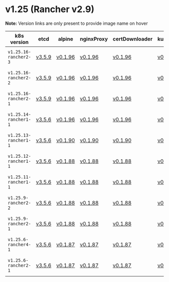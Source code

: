 # v1.25 (Rancher v2.9)

**Note:** Version links are only present to provide image name on hover

| k8s version| etcd| alpine| nginxProxy| certDownloader| kubernetesServicesSidecar| kubedns| dnsmasq| kubednsSidecar| kubednsAutoscaler| coredns| corednsAutoscaler| nodelocal| kubernetes| flannel| flannelCni| calicoNode| calicoCni| calicoControllers| calicoCtl| calicoFlexVol| canalNode| canalCni| canalControllers| canalFlannel| canalFlexVol| weaveNode| weaveCni| podInfraContainer| ingress| ingressBackend| ingressWebhook| metricsServer| windowsPodInfraContainer| aciCniDeployContainer| aciHostContainer| aciOpflexContainer| aciMcastContainer| aciOvsContainer| aciControllerContainer |
| ----- | ----- | ----- | ----- | ----- | ----- | ----- | ----- | ----- | ----- | ----- | ----- | ----- | ----- | ----- | ----- | ----- | ----- | ----- | ----- | ----- | ----- | ----- | ----- | ----- | ----- | ----- | ----- | ----- | ----- | ----- | ----- | ----- | ----- | ----- | ----- | ----- | ----- | ----- | -----  |
| `v1.25.16-rancher2-3` | [v3.5.9](## "rancher/mirrored-coreos-etcd")| [v0.1.96](## "rancher/rke-tools")| [v0.1.96](## "rancher/rke-tools")| [v0.1.96](## "rancher/rke-tools")| [v0.1.96](## "rancher/rke-tools")| [1.22.28](## "rancher/mirrored-k8s-dns-kube-dns")| [1.22.28](## "rancher/mirrored-k8s-dns-dnsmasq-nanny")| [1.22.28](## "rancher/mirrored-k8s-dns-sidecar")| [1.8.6](## "rancher/mirrored-cluster-proportional-autoscaler")| [1.9.4](## "rancher/mirrored-coredns-coredns")| [1.8.6](## "rancher/mirrored-cluster-proportional-autoscaler")| [1.22.28](## "rancher/mirrored-k8s-dns-node-cache")| [v1.25.16-rancher2](## "rancher/hyperkube")| [v0.19.2](## "rancher/mirrored-flannelcni-flannel")| [v0.3.0-rancher7](## "rancher/flannel-cni")| [v3.26.3](## "rancher/mirrored-calico-node")| [v3.26.3-rancher1](## "rancher/calico-cni")| [v3.26.3](## "rancher/mirrored-calico-kube-controllers")| [v3.26.3](## "rancher/mirrored-calico-ctl")| [v3.26.3](## "rancher/mirrored-calico-pod2daemon-flexvol")| [v3.26.3](## "rancher/mirrored-calico-node")| [v3.26.3-rancher1](## "rancher/calico-cni")| [v3.26.3](## "rancher/mirrored-calico-kube-controllers")| [v0.19.2](## "rancher/mirrored-flannelcni-flannel")| [v3.26.3](## "rancher/mirrored-calico-pod2daemon-flexvol")| [2.8.1](## "weaveworks/weave-kube")| [2.8.1](## "weaveworks/weave-npc")| [3.7](## "rancher/mirrored-pause")| [nginx-1.9.4-rancher1](## "rancher/nginx-ingress-controller")| [1.5-rancher1](## "rancher/mirrored-nginx-ingress-controller-defaultbackend")| [v20231011-8b53cabe0](## "rancher/mirrored-ingress-nginx-kube-webhook-certgen")| [v0.6.2](## "rancher/mirrored-metrics-server")| [3.7](## "rancher/mirrored-pause")| [6.0.3.3.81c2369](## "noiro/cnideploy")| [6.0.3.3.81c2369](## "noiro/aci-containers-host")| [6.0.3.3.81c2369](## "noiro/opflex")| [6.0.3.3.81c2369](## "noiro/opflex")| [6.0.3.3.81c2369](## "noiro/openvswitch")| [6.0.3.3.81c2369](## "noiro/aci-containers-controller") |
| `v1.25.16-rancher2-2` | [v3.5.9](## "rancher/mirrored-coreos-etcd")| [v0.1.96](## "rancher/rke-tools")| [v0.1.96](## "rancher/rke-tools")| [v0.1.96](## "rancher/rke-tools")| [v0.1.96](## "rancher/rke-tools")| [1.22.28](## "rancher/mirrored-k8s-dns-kube-dns")| [1.22.28](## "rancher/mirrored-k8s-dns-dnsmasq-nanny")| [1.22.28](## "rancher/mirrored-k8s-dns-sidecar")| [1.8.6](## "rancher/mirrored-cluster-proportional-autoscaler")| [1.9.4](## "rancher/mirrored-coredns-coredns")| [1.8.6](## "rancher/mirrored-cluster-proportional-autoscaler")| [1.22.28](## "rancher/mirrored-k8s-dns-node-cache")| [v1.25.16-rancher2](## "rancher/hyperkube")| [v0.19.2](## "rancher/mirrored-flannelcni-flannel")| [v0.3.0-rancher7](## "rancher/flannel-cni")| [v3.26.3](## "rancher/mirrored-calico-node")| [v3.26.3-rancher1](## "rancher/calico-cni")| [v3.26.3](## "rancher/mirrored-calico-kube-controllers")| [v3.26.3](## "rancher/mirrored-calico-ctl")| [v3.26.3](## "rancher/mirrored-calico-pod2daemon-flexvol")| [v3.26.3](## "rancher/mirrored-calico-node")| [v3.26.3-rancher1](## "rancher/calico-cni")| [v3.26.3](## "rancher/mirrored-calico-kube-controllers")| [v0.19.2](## "rancher/mirrored-flannelcni-flannel")| [v3.26.3](## "rancher/mirrored-calico-pod2daemon-flexvol")| [2.8.1](## "weaveworks/weave-kube")| [2.8.1](## "weaveworks/weave-npc")| [3.7](## "rancher/mirrored-pause")| [nginx-1.9.4-rancher1](## "rancher/nginx-ingress-controller")| [1.5-rancher1](## "rancher/mirrored-nginx-ingress-controller-defaultbackend")| [v20231011-8b53cabe0](## "rancher/mirrored-ingress-nginx-kube-webhook-certgen")| [v0.6.2](## "rancher/mirrored-metrics-server")| [3.7](## "rancher/mirrored-pause")| [6.0.3.2.81c2369](## "noiro/cnideploy")| [6.0.3.2.81c2369](## "noiro/aci-containers-host")| [6.0.3.2.81c2369](## "noiro/opflex")| [6.0.3.2.81c2369](## "noiro/opflex")| [6.0.3.2.81c2369](## "noiro/openvswitch")| [6.0.3.2.81c2369](## "noiro/aci-containers-controller") |
| `v1.25.16-rancher2-1` | [v3.5.9](## "rancher/mirrored-coreos-etcd")| [v0.1.96](## "rancher/rke-tools")| [v0.1.96](## "rancher/rke-tools")| [v0.1.96](## "rancher/rke-tools")| [v0.1.96](## "rancher/rke-tools")| [1.22.28](## "rancher/mirrored-k8s-dns-kube-dns")| [1.22.28](## "rancher/mirrored-k8s-dns-dnsmasq-nanny")| [1.22.28](## "rancher/mirrored-k8s-dns-sidecar")| [1.8.6](## "rancher/mirrored-cluster-proportional-autoscaler")| [1.9.4](## "rancher/mirrored-coredns-coredns")| [1.8.6](## "rancher/mirrored-cluster-proportional-autoscaler")| [1.22.28](## "rancher/mirrored-k8s-dns-node-cache")| [v1.25.16-rancher2](## "rancher/hyperkube")| [v0.19.2](## "rancher/mirrored-flannelcni-flannel")| [v0.3.0-rancher7](## "rancher/flannel-cni")| [v3.26.3](## "rancher/mirrored-calico-node")| [v3.26.3-rancher1](## "rancher/calico-cni")| [v3.26.3](## "rancher/mirrored-calico-kube-controllers")| [v3.26.3](## "rancher/mirrored-calico-ctl")| [v3.26.3](## "rancher/mirrored-calico-pod2daemon-flexvol")| [v3.26.3](## "rancher/mirrored-calico-node")| [v3.26.3-rancher1](## "rancher/calico-cni")| [v3.26.3](## "rancher/mirrored-calico-kube-controllers")| [v0.19.2](## "rancher/mirrored-flannelcni-flannel")| [v3.26.3](## "rancher/mirrored-calico-pod2daemon-flexvol")| [2.8.1](## "weaveworks/weave-kube")| [2.8.1](## "weaveworks/weave-npc")| [3.7](## "rancher/mirrored-pause")| [nginx-1.9.4-rancher1](## "rancher/nginx-ingress-controller")| [1.5-rancher1](## "rancher/mirrored-nginx-ingress-controller-defaultbackend")| [v20231011-8b53cabe0](## "rancher/mirrored-ingress-nginx-kube-webhook-certgen")| [v0.6.2](## "rancher/mirrored-metrics-server")| [3.7](## "rancher/mirrored-pause")| [6.0.3.1.81c2369](## "noiro/cnideploy")| [6.0.3.1.81c2369](## "noiro/aci-containers-host")| [6.0.3.1.81c2369](## "noiro/opflex")| [6.0.3.1.81c2369](## "noiro/opflex")| [6.0.3.1.81c2369](## "noiro/openvswitch")| [6.0.3.1.81c2369](## "noiro/aci-containers-controller") |
| `v1.25.14-rancher1-1` | [v3.5.6](## "rancher/mirrored-coreos-etcd")| [v0.1.96](## "rancher/rke-tools")| [v0.1.96](## "rancher/rke-tools")| [v0.1.96](## "rancher/rke-tools")| [v0.1.96](## "rancher/rke-tools")| [1.22.8](## "rancher/mirrored-k8s-dns-kube-dns")| [1.22.8](## "rancher/mirrored-k8s-dns-dnsmasq-nanny")| [1.22.8](## "rancher/mirrored-k8s-dns-sidecar")| [1.8.6](## "rancher/mirrored-cluster-proportional-autoscaler")| [1.9.4](## "rancher/mirrored-coredns-coredns")| [1.8.6](## "rancher/mirrored-cluster-proportional-autoscaler")| [1.22.10](## "rancher/mirrored-k8s-dns-node-cache")| [v1.25.14-rancher1](## "rancher/hyperkube")| [v0.19.2](## "rancher/mirrored-flannelcni-flannel")| [v0.3.0-rancher7](## "rancher/flannel-cni")| [v3.24.1](## "rancher/mirrored-calico-node")| [v3.24.1-rancher1](## "rancher/calico-cni")| [v3.24.1](## "rancher/mirrored-calico-kube-controllers")| [v3.24.1](## "rancher/mirrored-calico-ctl")| [v3.24.1](## "rancher/mirrored-calico-pod2daemon-flexvol")| [v3.24.1](## "rancher/mirrored-calico-node")| [v3.24.1-rancher1](## "rancher/calico-cni")| [v3.24.1](## "rancher/mirrored-calico-kube-controllers")| [v0.19.2](## "rancher/mirrored-flannelcni-flannel")| [v3.24.1](## "rancher/mirrored-calico-pod2daemon-flexvol")| [2.8.1](## "weaveworks/weave-kube")| [2.8.1](## "weaveworks/weave-npc")| [3.7](## "rancher/mirrored-pause")| [nginx-1.5.1-rancher2](## "rancher/nginx-ingress-controller")| [1.5-rancher1](## "rancher/mirrored-nginx-ingress-controller-defaultbackend")| [v1.1.1](## "rancher/mirrored-ingress-nginx-kube-webhook-certgen")| [v0.6.2](## "rancher/mirrored-metrics-server")| [3.7](## "rancher/mirrored-pause")| [6.0.3.1.81c2369](## "noiro/cnideploy")| [6.0.3.1.81c2369](## "noiro/aci-containers-host")| [6.0.3.1.81c2369](## "noiro/opflex")| [6.0.3.1.81c2369](## "noiro/opflex")| [6.0.3.1.81c2369](## "noiro/openvswitch")| [6.0.3.1.81c2369](## "noiro/aci-containers-controller") |
| `v1.25.13-rancher1-1` | [v3.5.6](## "rancher/mirrored-coreos-etcd")| [v0.1.90](## "rancher/rke-tools")| [v0.1.90](## "rancher/rke-tools")| [v0.1.90](## "rancher/rke-tools")| [v0.1.90](## "rancher/rke-tools")| [1.22.8](## "rancher/mirrored-k8s-dns-kube-dns")| [1.22.8](## "rancher/mirrored-k8s-dns-dnsmasq-nanny")| [1.22.8](## "rancher/mirrored-k8s-dns-sidecar")| [1.8.6](## "rancher/mirrored-cluster-proportional-autoscaler")| [1.9.4](## "rancher/mirrored-coredns-coredns")| [1.8.6](## "rancher/mirrored-cluster-proportional-autoscaler")| [1.22.10](## "rancher/mirrored-k8s-dns-node-cache")| [v1.25.13-rancher1](## "rancher/hyperkube")| [v0.19.2](## "rancher/mirrored-flannelcni-flannel")| [v0.3.0-rancher7](## "rancher/flannel-cni")| [v3.24.1](## "rancher/mirrored-calico-node")| [v3.24.1-rancher1](## "rancher/calico-cni")| [v3.24.1](## "rancher/mirrored-calico-kube-controllers")| [v3.24.1](## "rancher/mirrored-calico-ctl")| [v3.24.1](## "rancher/mirrored-calico-pod2daemon-flexvol")| [v3.24.1](## "rancher/mirrored-calico-node")| [v3.24.1-rancher1](## "rancher/calico-cni")| [v3.24.1](## "rancher/mirrored-calico-kube-controllers")| [v0.19.2](## "rancher/mirrored-flannelcni-flannel")| [v3.24.1](## "rancher/mirrored-calico-pod2daemon-flexvol")| [2.8.1](## "weaveworks/weave-kube")| [2.8.1](## "weaveworks/weave-npc")| [3.7](## "rancher/mirrored-pause")| [nginx-1.5.1-rancher2](## "rancher/nginx-ingress-controller")| [1.5-rancher1](## "rancher/mirrored-nginx-ingress-controller-defaultbackend")| [v1.1.1](## "rancher/mirrored-ingress-nginx-kube-webhook-certgen")| [v0.6.2](## "rancher/mirrored-metrics-server")| [3.7](## "rancher/mirrored-pause")| [6.0.3.1.81c2369](## "noiro/cnideploy")| [6.0.3.1.81c2369](## "noiro/aci-containers-host")| [6.0.3.1.81c2369](## "noiro/opflex")| [6.0.3.1.81c2369](## "noiro/opflex")| [6.0.3.1.81c2369](## "noiro/openvswitch")| [6.0.3.1.81c2369](## "noiro/aci-containers-controller") |
| `v1.25.12-rancher1-1` | [v3.5.6](## "rancher/mirrored-coreos-etcd")| [v0.1.88](## "rancher/rke-tools")| [v0.1.88](## "rancher/rke-tools")| [v0.1.88](## "rancher/rke-tools")| [v0.1.88](## "rancher/rke-tools")| [1.22.8](## "rancher/mirrored-k8s-dns-kube-dns")| [1.22.8](## "rancher/mirrored-k8s-dns-dnsmasq-nanny")| [1.22.8](## "rancher/mirrored-k8s-dns-sidecar")| [1.8.6](## "rancher/mirrored-cluster-proportional-autoscaler")| [1.9.4](## "rancher/mirrored-coredns-coredns")| [1.8.6](## "rancher/mirrored-cluster-proportional-autoscaler")| [1.22.10](## "rancher/mirrored-k8s-dns-node-cache")| [v1.25.12-rancher1](## "rancher/hyperkube")| [v0.19.2](## "rancher/mirrored-flannelcni-flannel")| [v0.3.0-rancher7](## "rancher/flannel-cni")| [v3.24.1](## "rancher/mirrored-calico-node")| [v3.24.1-rancher1](## "rancher/calico-cni")| [v3.24.1](## "rancher/mirrored-calico-kube-controllers")| [v3.24.1](## "rancher/mirrored-calico-ctl")| [v3.24.1](## "rancher/mirrored-calico-pod2daemon-flexvol")| [v3.24.1](## "rancher/mirrored-calico-node")| [v3.24.1-rancher1](## "rancher/calico-cni")| [v3.24.1](## "rancher/mirrored-calico-kube-controllers")| [v0.19.2](## "rancher/mirrored-flannelcni-flannel")| [v3.24.1](## "rancher/mirrored-calico-pod2daemon-flexvol")| [2.8.1](## "weaveworks/weave-kube")| [2.8.1](## "weaveworks/weave-npc")| [3.7](## "rancher/mirrored-pause")| [nginx-1.5.1-rancher2](## "rancher/nginx-ingress-controller")| [1.5-rancher1](## "rancher/mirrored-nginx-ingress-controller-defaultbackend")| [v1.1.1](## "rancher/mirrored-ingress-nginx-kube-webhook-certgen")| [v0.6.2](## "rancher/mirrored-metrics-server")| [3.7](## "rancher/mirrored-pause")| [5.2.7.1.81c2369](## "noiro/cnideploy")| [5.2.7.1.81c2369](## "noiro/aci-containers-host")| [5.2.7.1.81c2369](## "noiro/opflex")| [5.2.7.1.81c2369](## "noiro/opflex")| [5.2.7.1.81c2369](## "noiro/openvswitch")| [5.2.7.1.81c2369](## "noiro/aci-containers-controller")| [5.2.7.1.81c2369](## "noiro/gbp-server")| [5.2.7.1.81c2369](## "noiro/opflex-server") |
| `v1.25.11-rancher1-1` | [v3.5.6](## "rancher/mirrored-coreos-etcd")| [v0.1.88](## "rancher/rke-tools")| [v0.1.88](## "rancher/rke-tools")| [v0.1.88](## "rancher/rke-tools")| [v0.1.88](## "rancher/rke-tools")| [1.22.8](## "rancher/mirrored-k8s-dns-kube-dns")| [1.22.8](## "rancher/mirrored-k8s-dns-dnsmasq-nanny")| [1.22.8](## "rancher/mirrored-k8s-dns-sidecar")| [1.8.6](## "rancher/mirrored-cluster-proportional-autoscaler")| [1.9.4](## "rancher/mirrored-coredns-coredns")| [1.8.6](## "rancher/mirrored-cluster-proportional-autoscaler")| [1.22.10](## "rancher/mirrored-k8s-dns-node-cache")| [v1.25.11-rancher1](## "rancher/hyperkube")| [v0.19.2](## "rancher/mirrored-flannelcni-flannel")| [v0.3.0-rancher7](## "rancher/flannel-cni")| [v3.24.1](## "rancher/mirrored-calico-node")| [v3.24.1-rancher1](## "rancher/calico-cni")| [v3.24.1](## "rancher/mirrored-calico-kube-controllers")| [v3.24.1](## "rancher/mirrored-calico-ctl")| [v3.24.1](## "rancher/mirrored-calico-pod2daemon-flexvol")| [v3.24.1](## "rancher/mirrored-calico-node")| [v3.24.1-rancher1](## "rancher/calico-cni")| [v3.24.1](## "rancher/mirrored-calico-kube-controllers")| [v0.19.2](## "rancher/mirrored-flannelcni-flannel")| [v3.24.1](## "rancher/mirrored-calico-pod2daemon-flexvol")| [2.8.1](## "weaveworks/weave-kube")| [2.8.1](## "weaveworks/weave-npc")| [3.7](## "rancher/mirrored-pause")| [nginx-1.5.1-rancher2](## "rancher/nginx-ingress-controller")| [1.5-rancher1](## "rancher/mirrored-nginx-ingress-controller-defaultbackend")| [v1.1.1](## "rancher/mirrored-ingress-nginx-kube-webhook-certgen")| [v0.6.2](## "rancher/mirrored-metrics-server")| [3.7](## "rancher/mirrored-pause")| [5.2.7.1.81c2369](## "noiro/cnideploy")| [5.2.7.1.81c2369](## "noiro/aci-containers-host")| [5.2.7.1.81c2369](## "noiro/opflex")| [5.2.7.1.81c2369](## "noiro/opflex")| [5.2.7.1.81c2369](## "noiro/openvswitch")| [5.2.7.1.81c2369](## "noiro/aci-containers-controller")| [5.2.7.1.81c2369](## "noiro/gbp-server")| [5.2.7.1.81c2369](## "noiro/opflex-server") |
| `v1.25.9-rancher2-2` | [v3.5.6](## "rancher/mirrored-coreos-etcd")| [v0.1.88](## "rancher/rke-tools")| [v0.1.88](## "rancher/rke-tools")| [v0.1.88](## "rancher/rke-tools")| [v0.1.88](## "rancher/rke-tools")| [1.22.8](## "rancher/mirrored-k8s-dns-kube-dns")| [1.22.8](## "rancher/mirrored-k8s-dns-dnsmasq-nanny")| [1.22.8](## "rancher/mirrored-k8s-dns-sidecar")| [1.8.6](## "rancher/mirrored-cluster-proportional-autoscaler")| [1.9.4](## "rancher/mirrored-coredns-coredns")| [1.8.6](## "rancher/mirrored-cluster-proportional-autoscaler")| [1.22.10](## "rancher/mirrored-k8s-dns-node-cache")| [v1.25.9-rancher2](## "rancher/hyperkube")| [v0.19.2](## "rancher/mirrored-flannelcni-flannel")| [v0.3.0-rancher7](## "rancher/flannel-cni")| [v3.24.1](## "rancher/mirrored-calico-node")| [v3.24.1-rancher1](## "rancher/calico-cni")| [v3.24.1](## "rancher/mirrored-calico-kube-controllers")| [v3.24.1](## "rancher/mirrored-calico-ctl")| [v3.24.1](## "rancher/mirrored-calico-pod2daemon-flexvol")| [v3.24.1](## "rancher/mirrored-calico-node")| [v3.24.1-rancher1](## "rancher/calico-cni")| [v3.24.1](## "rancher/mirrored-calico-kube-controllers")| [v0.19.2](## "rancher/mirrored-flannelcni-flannel")| [v3.24.1](## "rancher/mirrored-calico-pod2daemon-flexvol")| [2.8.1](## "weaveworks/weave-kube")| [2.8.1](## "weaveworks/weave-npc")| [3.7](## "rancher/mirrored-pause")| [nginx-1.5.1-rancher2](## "rancher/nginx-ingress-controller")| [1.5-rancher1](## "rancher/mirrored-nginx-ingress-controller-defaultbackend")| [v1.1.1](## "rancher/mirrored-ingress-nginx-kube-webhook-certgen")| [v0.6.2](## "rancher/mirrored-metrics-server")| [3.7](## "rancher/mirrored-pause")| [5.2.7.1.81c2369](## "noiro/cnideploy")| [5.2.7.1.81c2369](## "noiro/aci-containers-host")| [5.2.7.1.81c2369](## "noiro/opflex")| [5.2.7.1.81c2369](## "noiro/opflex")| [5.2.7.1.81c2369](## "noiro/openvswitch")| [5.2.7.1.81c2369](## "noiro/aci-containers-controller")| [5.2.7.1.81c2369](## "noiro/gbp-server")| [5.2.7.1.81c2369](## "noiro/opflex-server") |
| `v1.25.9-rancher2-1` | [v3.5.6](## "rancher/mirrored-coreos-etcd")| [v0.1.88](## "rancher/rke-tools")| [v0.1.88](## "rancher/rke-tools")| [v0.1.88](## "rancher/rke-tools")| [v0.1.88](## "rancher/rke-tools")| [1.22.8](## "rancher/mirrored-k8s-dns-kube-dns")| [1.22.8](## "rancher/mirrored-k8s-dns-dnsmasq-nanny")| [1.22.8](## "rancher/mirrored-k8s-dns-sidecar")| [1.8.6](## "rancher/mirrored-cluster-proportional-autoscaler")| [1.9.4](## "rancher/mirrored-coredns-coredns")| [1.8.6](## "rancher/mirrored-cluster-proportional-autoscaler")| [1.22.10](## "rancher/mirrored-k8s-dns-node-cache")| [v1.25.9-rancher2](## "rancher/hyperkube")| [v0.19.2](## "rancher/mirrored-flannelcni-flannel")| [v0.3.0-rancher7](## "rancher/flannel-cni")| [v3.24.1](## "rancher/mirrored-calico-node")| [v3.24.1-rancher1](## "rancher/calico-cni")| [v3.24.1](## "rancher/mirrored-calico-kube-controllers")| [v3.24.1](## "rancher/mirrored-calico-ctl")| [v3.24.1](## "rancher/mirrored-calico-pod2daemon-flexvol")| [v3.24.1](## "rancher/mirrored-calico-node")| [v3.24.1-rancher1](## "rancher/calico-cni")| [v3.24.1](## "rancher/mirrored-calico-kube-controllers")| [v0.19.2](## "rancher/mirrored-flannelcni-flannel")| [v3.24.1](## "rancher/mirrored-calico-pod2daemon-flexvol")| [2.8.1](## "weaveworks/weave-kube")| [2.8.1](## "weaveworks/weave-npc")| [3.7](## "rancher/mirrored-pause")| [nginx-1.5.1-rancher2](## "rancher/nginx-ingress-controller")| [1.5-rancher1](## "rancher/mirrored-nginx-ingress-controller-defaultbackend")| [v1.1.1](## "rancher/mirrored-ingress-nginx-kube-webhook-certgen")| [v0.6.2](## "rancher/mirrored-metrics-server")| [3.7](## "rancher/mirrored-pause")| [5.2.3.6.1d150da](## "noiro/cnideploy")| [5.2.3.6.1d150da](## "noiro/aci-containers-host")| [5.2.3.6.1d150da](## "noiro/opflex")| [5.2.3.6.1d150da](## "noiro/opflex")| [5.2.3.6.1d150da](## "noiro/openvswitch")| [5.2.3.6.1d150da](## "noiro/aci-containers-controller")| [5.2.3.6.1d150da](## "noiro/gbp-server")| [5.2.3.6.1d150da](## "noiro/opflex-server") |
| `v1.25.6-rancher4-1` | [v3.5.6](## "rancher/mirrored-coreos-etcd")| [v0.1.87](## "rancher/rke-tools")| [v0.1.87](## "rancher/rke-tools")| [v0.1.87](## "rancher/rke-tools")| [v0.1.87](## "rancher/rke-tools")| [1.22.8](## "rancher/mirrored-k8s-dns-kube-dns")| [1.22.8](## "rancher/mirrored-k8s-dns-dnsmasq-nanny")| [1.22.8](## "rancher/mirrored-k8s-dns-sidecar")| [1.8.6](## "rancher/mirrored-cluster-proportional-autoscaler")| [1.9.4](## "rancher/mirrored-coredns-coredns")| [1.8.6](## "rancher/mirrored-cluster-proportional-autoscaler")| [1.22.10](## "rancher/mirrored-k8s-dns-node-cache")| [v1.25.6-rancher4](## "rancher/hyperkube")| [v0.19.2](## "rancher/mirrored-flannelcni-flannel")| [v0.3.0-rancher7](## "rancher/flannel-cni")| [v3.24.1](## "rancher/mirrored-calico-node")| [v3.24.1-rancher1](## "rancher/calico-cni")| [v3.24.1](## "rancher/mirrored-calico-kube-controllers")| [v3.24.1](## "rancher/mirrored-calico-ctl")| [v3.24.1](## "rancher/mirrored-calico-pod2daemon-flexvol")| [v3.24.1](## "rancher/mirrored-calico-node")| [v3.24.1-rancher1](## "rancher/calico-cni")| [v3.24.1](## "rancher/mirrored-calico-kube-controllers")| [v0.19.2](## "rancher/mirrored-flannelcni-flannel")| [v3.24.1](## "rancher/mirrored-calico-pod2daemon-flexvol")| [2.8.1](## "weaveworks/weave-kube")| [2.8.1](## "weaveworks/weave-npc")| [3.6](## "rancher/mirrored-pause")| [nginx-1.5.1-rancher2](## "rancher/nginx-ingress-controller")| [1.5-rancher1](## "rancher/mirrored-nginx-ingress-controller-defaultbackend")| [v1.1.1](## "rancher/mirrored-ingress-nginx-kube-webhook-certgen")| [v0.6.2](## "rancher/mirrored-metrics-server")| [3.6](## "rancher/mirrored-pause")| [5.2.3.5.1d150da](## "noiro/cnideploy")| [5.2.3.5.1d150da](## "noiro/aci-containers-host")| [5.2.3.5.1d150da](## "noiro/opflex")| [5.2.3.5.1d150da](## "noiro/opflex")| [5.2.3.5.1d150da](## "noiro/openvswitch")| [5.2.3.5.1d150da](## "noiro/aci-containers-controller")| [5.2.3.5.1d150da](## "noiro/gbp-server")| [5.2.3.5.1d150da](## "noiro/opflex-server") |
| `v1.25.6-rancher2-1` | [v3.5.6](## "rancher/mirrored-coreos-etcd")| [v0.1.87](## "rancher/rke-tools")| [v0.1.87](## "rancher/rke-tools")| [v0.1.87](## "rancher/rke-tools")| [v0.1.87](## "rancher/rke-tools")| [1.22.8](## "rancher/mirrored-k8s-dns-kube-dns")| [1.22.8](## "rancher/mirrored-k8s-dns-dnsmasq-nanny")| [1.22.8](## "rancher/mirrored-k8s-dns-sidecar")| [1.8.6](## "rancher/mirrored-cluster-proportional-autoscaler")| [1.9.4](## "rancher/mirrored-coredns-coredns")| [1.8.6](## "rancher/mirrored-cluster-proportional-autoscaler")| [1.22.10](## "rancher/mirrored-k8s-dns-node-cache")| [v1.25.6-rancher2](## "rancher/hyperkube")| [v0.19.2](## "rancher/mirrored-flannelcni-flannel")| [v0.3.0-rancher7](## "rancher/flannel-cni")| [v3.24.1](## "rancher/mirrored-calico-node")| [v3.24.1-rancher1](## "rancher/calico-cni")| [v3.24.1](## "rancher/mirrored-calico-kube-controllers")| [v3.24.1](## "rancher/mirrored-calico-ctl")| [v3.24.1](## "rancher/mirrored-calico-pod2daemon-flexvol")| [v3.24.1](## "rancher/mirrored-calico-node")| [v3.24.1-rancher1](## "rancher/calico-cni")| [v3.24.1](## "rancher/mirrored-calico-kube-controllers")| [v0.19.2](## "rancher/mirrored-flannelcni-flannel")| [v3.24.1](## "rancher/mirrored-calico-pod2daemon-flexvol")| [2.8.1](## "weaveworks/weave-kube")| [2.8.1](## "weaveworks/weave-npc")| [3.6](## "rancher/mirrored-pause")| [nginx-1.5.1-rancher2](## "rancher/nginx-ingress-controller")| [1.5-rancher1](## "rancher/mirrored-nginx-ingress-controller-defaultbackend")| [v1.1.1](## "rancher/mirrored-ingress-nginx-kube-webhook-certgen")| [v0.6.2](## "rancher/mirrored-metrics-server")| [3.6](## "rancher/mirrored-pause")| [5.2.3.5.1d150da](## "noiro/cnideploy")| [5.2.3.5.1d150da](## "noiro/aci-containers-host")| [5.2.3.5.1d150da](## "noiro/opflex")| [5.2.3.5.1d150da](## "noiro/opflex")| [5.2.3.5.1d150da](## "noiro/openvswitch")| [5.2.3.5.1d150da](## "noiro/aci-containers-controller")| [5.2.3.5.1d150da](## "noiro/gbp-server")| [5.2.3.5.1d150da](## "noiro/opflex-server") |



